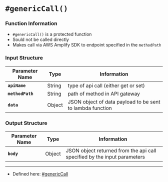 
# `#genericCall()`

### Function Information

- `#genericCall()` is a protected function
- Sould not be called directly
- Makes call via AWS Amplify SDK to endpoint specified in the `methodPath`



### Input Structure

| Parameter Name | Type | Information |
| ----------- | ----------- | ----------- |
| **`apiName`** | String | type of api call (either get or set) |
| **`methodPath`** | String | path of method in API gateway |
| **`data`** | Object | JSON object of data payload to be sent to lambda function |

### Output Structure

| Parameter Name | Type | Information |
| ----------- | ----------- | ----------- |
| **`body`** | Object | JSON object returned from the api call specified by the input parameters |

___

- Defined here: [#genericCall](https://github.com/bracketengineering/quick-meals/blob/2d5008af9118de94462c417512302639d0137e27/app/apiScripts/apiCalls/apiCaller.js#L7)